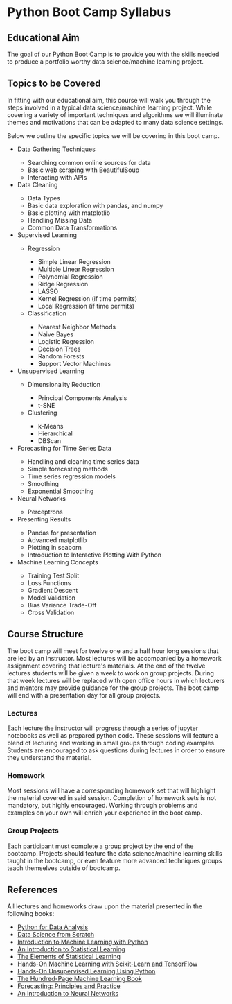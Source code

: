 # Python Boot Camp Syllabus

## Educational Aim
The goal of our Python Boot Camp is to provide you with the skills needed to produce
a portfolio worthy data science/machine learning project.

## Topics to be Covered
In fitting with our educational aim, this course will walk you through the steps
involved in a typical data science/machine learning project. While covering a variety
of important techniques and algorithms we will illuminate themes and motivations
that can be adapted to many data science settings.

Below we outline the specific topics we will be covering in this boot camp.
<ul>
<li>Data Gathering Techniques</li>
  <ul>
    <li>Searching common online sources for data</li>
    <li>Basic web scraping with BeautifulSoup</li>
    <li>Interacting with APIs</li>
  </ul>
<li>Data Cleaning</li>
  <ul>
    <li>Data Types</li>
    <li>Basic data exploration with pandas, and numpy</li>
    <li>Basic plotting with matplotlib</li>
    <li>Handling Missing Data</li>
    <li>Common Data Transformations</li>
  </ul>
<li>Supervised Learning</li>
  <ul>
    <li>Regression</li>
      <ul>
        <li>Simple Linear Regression</li>
        <li>Multiple Linear Regression</li>
        <li>Polynomial Regression</li>
        <li>Ridge Regression</li>
        <li>LASSO</li>
        <li>Kernel Regression (if time permits)</li>
        <li>Local Regression (if time permits)</li>
      </ul>
    <li>Classification</li>
      <ul>
        <li>Nearest Neighbor Methods</li>
        <li>Naive Bayes</li>
        <li>Logistic Regression</li>
        <li>Decision Trees</li>
        <li>Random Forests</li>
        <li>Support Vector Machines</li>
      </ul>
  </ul>
<li>Unsupervised Learning</li>
  <ul>
    <li>Dimensionality Reduction</li>
      <ul>
        <li>Principal Components Analysis</li>
        <li>t-SNE</li>
      </ul>
    <li>Clustering</li>
      <ul>
        <li>k-Means</li>
        <li>Hierarchical</li>
        <li>DBScan</li>
      </ul>
  </ul>  
<li>Forecasting for Time Series Data</li>
  <ul>
    <li>Handling and cleaning time series data</li>
    <li>Simple forecasting methods</li>
    <li>Time series regression models</li>
    <li>Smoothing</li>
    <li>Exponential Smoothing</li>
  </ul>
<li>Neural Networks</li>
  <ul>
    <li>Perceptrons</li>
  </ul>
<li>Presenting Results</li>
  <ul>
    <li>Pandas for presentation</li>
    <li>Advanced matplotlib</li>
    <li>Plotting in seaborn</li>
    <li>Introduction to Interactive Plotting With Python</li>
  </ul>
<li>Machine Learning Concepts</li>
  <ul>
    <li>Training Test Split</li>
    <li>Loss Functions</li>
    <li>Gradient Descent</li>
    <li>Model Validation</li>
    <li>Bias Variance Trade-Off</li>
    <li>Cross Validation</li>
  </ul>
</ul>

## Course Structure

The boot camp will meet for twelve one and a half hour long sessions that are led
by an instructor. Most lectures will be accompanied by a homework assignment covering that
lecture's materials. At the end of the twelve lectures students will be given a week to
work on group projects. During that week lectures will be replaced with open office
hours in which lecturers and mentors may provide guidance for the group projects.
The boot camp will end with a presentation day for all group projects.

### Lectures
Each lecture the instructor will progress through a series of jupyter
notebooks as well as prepared python code. These sessions will feature a blend
of lecturing and working in small groups through coding examples. Students are
encouraged to ask questions during lectures in order to ensure they understand the
material.

### Homework
Most sessions will have a corresponding homework set that will highlight the material
covered in said session. Completion of homework sets is not mandatory, but highly encouraged. Working through problems and examples on your own will enrich your experience in the boot camp.

### Group Projects
Each participant must complete a group project by the end of the bootcamp. Projects
should feature the data science/machine learning skills taught in the bootcamp, or
even feature more advanced techniques groups teach themselves outside of bootcamp.

## References

All lectures and homeworks draw upon the material presented in the following books:
<ul>
  <li><a href = "http://shop.oreilly.com/product/0636920023784.do">Python for Data Analysis</a></li>
  <li><a href = "https://www.oreilly.com/library/view/data-science-from/9781492041122/">Data Science from Scratch</a></li>
  <li><a href = "https://www.oreilly.com/library/view/introduction-to-machine/9781449369880/">Introduction to Machine Learning with Python</a></li>
  <li><a href = "http://www.statlearning.com">An Introduction to Statistical Learning</a></li>
  <li><a href = "https://link.springer.com/book/10.1007/978-0-387-84858-7">The Elements of Statistical Learning</a></li>
  <li><a href = "https://www.oreilly.com/library/view/hands-on-machine-learning/9781491962282/">Hands-On Machine Learning with Scikit-Learn and TensorFlow</a></li>
  <li><a href = "https://www.oreilly.com/library/view/hands-on-unsupervised-learning/9781492035633/">Hands-On Unsupervised Learning Using Python</a></li>
  <li><a href = "http://themlbook.com">The Hundred-Page Machine Learning Book</a></li>
  <li><a href = "https://otexts.com/fpp2/">Forecasting: Principles and Practice</a></li>
  <li><a href = "https://link.springer.com/chapter/10.1007/978-3-319-94463-0_1">
      An Introduction to Neural Networks</a></li>
</ul>
